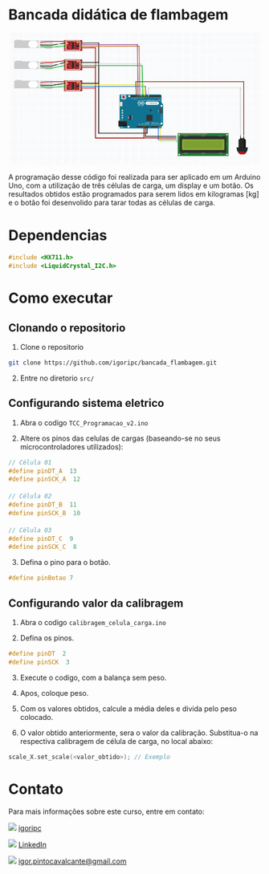 # Bancada didática de flambagem

![img1](assets/image.png)


A programação desse código foi realizada para ser aplicado em um Arduino Uno, com a utilização de três células de carga, um display e um botão. Os resultados obtidos estão programados para serem lidos em kilogramas [kg] e o botão foi desenvolido para tarar todas as células de carga.

# Dependencias

```c++
#include <HX711.h>
#include <LiquidCrystal_I2C.h>
```


# Como executar

## Clonando o repositorio
1. Clone o repositorio

```bash
git clone https://github.com/igoripc/bancada_flambagem.git
```

2. Entre no diretorio `src/`

## Configurando sistema eletrico

1. Abra o codigo `TCC_Programacao_v2.ino`

2. Altere os pinos das celulas de cargas (baseando-se no seus microcontroladores utilizados):

```c++
// Célula 01
#define pinDT_A  13
#define pinSCK_A  12

// Célula 02
#define pinDT_B  11
#define pinSCK_B  10

// Célula 03
#define pinDT_C  9
#define pinSCK_C  8
```

3. Defina o pino para o botão.
 ```c++
 #define pinBotao 7
 ```

## Configurando valor da calibragem

1. Abra o codigo  `calibragem_celula_carga.ino`

2. Defina os pinos.

```c++
#define pinDT  2
#define pinSCK  3
```

3. Execute o codigo, com a balança sem peso.

4. Apos, coloque peso.

5. Com os valores obtidos, calcule a média deles e divida pelo peso colocado.

6. O valor obtido anteriormente, sera o valor da calibração. Substitua-o na respectiva calibragem de célula de carga, no local abaixo:

```c++
scale_X.set_scale(<valor_obtido>); // Exemplo
```


# Contato
Para mais informações sobre este curso, entre em contato:


[<img src="https://img.icons8.com/ios/20/000000/github--v1.png"/>](https://github.com/igoripc) [igoripc](https://github.com/igoripc)

[<img src="https://img.icons8.com/ios/20/000000/linkedin--v1.png"/>](https://www.linkedin.com/in/igor-cavalcante-888a54248) [LinkedIn](https://www.linkedin.com/in/igor-cavalcante-888a54248)

<img src="https://img.icons8.com/material/20/000000/email.png"/> [igor.pintocavalcante@gmail.com](mailto:igor.pintocavalcante@gmail.com)
